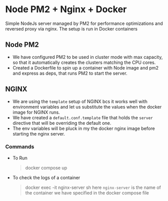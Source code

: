 # Node PM2 + Nginx + Docker

Simple NodeJs server managed by PM2 for performance optimizations and reversed proxy via nginx. The setup is run in Docker containers

## Node PM2

- We have configured PM2 to be used in cluster mode with max capacity, so that it automatically creates the clusters matching the CPU cores.
- Created a Dockerfile to spin up a container with Node image and pm2 and express as deps, that runs PM2 to start the server.

## NGINX

- We are using the `template` setup of NGINX bcs it works well with environment variables and let us substitute the values when the docker image for NGINX runs.
- We have created a `default.conf.template` file that holds the `server` directive that will be overriding the default one.
- The env variables will be pluck in my the docker nginx image before starting the nginx server.

### Commands

- To Run

  > docker compose up

- To check the logs of a container
  > docker exec -it nginx-server sh
  > here `nginx-server` is the name of the container we have specified in the docker compose file
